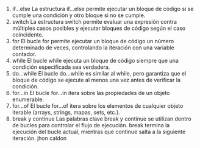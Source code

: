 1. if...else La estructura if...else permite ejecutar un bloque de código si se cumple una condición y otro bloque si no se cumple. 
2. switch La estructura switch permite evaluar una expresión contra múltiples casos posibles y ejecutar bloques de código según el caso coincidente. 
3. for El bucle for permite ejecutar un bloque de código un número determinado de veces, controlando la iteración con una variable contador. 
4. while El bucle while ejecuta un bloque de código siempre que una condición especificada sea verdadera. 
5. do...while El bucle do...while es similar al while, pero garantiza que el bloque de código se ejecute al menos una vez antes de verificar la condición. 
6. for...in El bucle for...in itera sobre las propiedades de un objeto enumerable. 
7. for...of El bucle for...of itera sobre los elementos de cualquier objeto iterable (arrays, strings, mapas, sets, etc.). 
8. break y continue Las palabras clave break y continue se utilizan dentro de bucles para controlar el flujo de ejecución. break termina la ejecución del bucle actual, mientras que continue salta a la siguiente iteración.
jhon caldon
